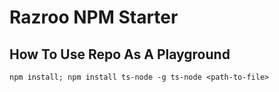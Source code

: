 # Razroo NPM Starter

## How To Use Repo As A Playground

`
npm install;
npm install ts-node -g
ts-node <path-to-file>
`


